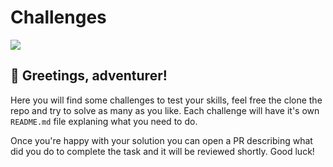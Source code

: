 # Challenges
<img src='https://picstatio.com/large/a1c9cf/wizard-dragon-fight-art.jpg' />

## 👋 Greetings, adventurer!
Here you will find some challenges to test your skills, feel free the clone the repo and try to solve as many as you like.
Each challenge will have it's own `README.md` file explaning what you need to do.

Once you're happy with your solution you can open a PR describing what did you do to complete the task and it will be reviewed shortly. Good luck!
